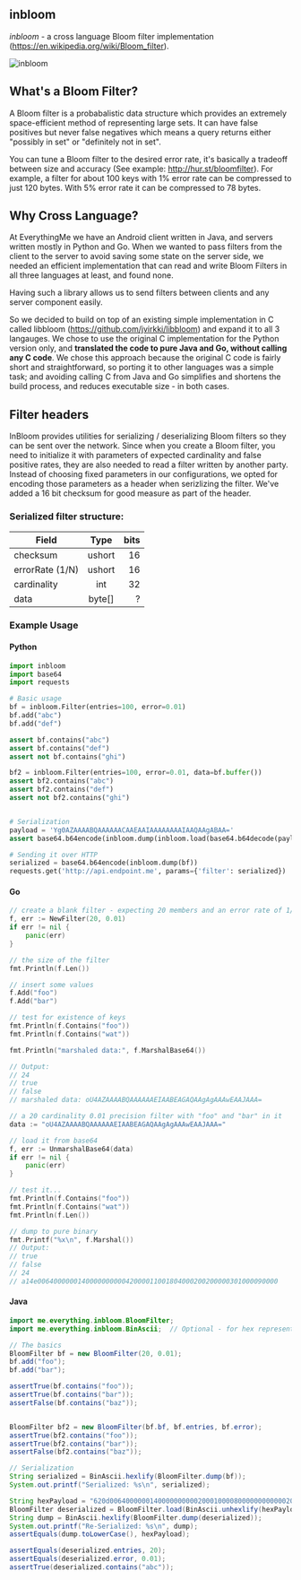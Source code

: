 ## inbloom

_inbloom_ - a cross language Bloom filter implementation (https://en.wikipedia.org/wiki/Bloom_filter).

![inbloom](https://raw.githubusercontent.com/EverythingMe/inbloom/master/inbloom.png)

## What's a Bloom Filter?
A Bloom filter is a probabalistic data structure which provides an extremely space-efficient method of representing large sets.
It can have false positives but never false negatives which means a query returns either "possibly in set" or "definitely not in set".

You can tune a Bloom filter to the desired error rate, it's basically a tradeoff between size and accuracy (See example: http://hur.st/bloomfilter). For example, a filter for about 100 keys with 1% error rate can be compressed to just 120 bytes. With 5% error rate it can be compressed to 78 bytes.

## Why Cross Language?
At EverythingMe we have an Android client written in Java, and servers written mostly in Python and Go. When we wanted to pass filters from the client to the server to avoid saving some state on the server side, we needed an efficient implementation that can read and write Bloom Filters in all three languages at least, and found none.

Having such a library allows us to send filters between clients and any server component easily.

So we decided to build on top of an existing simple implementation in C called libbloom (https://github.com/jvirkki/libbloom) and expand it to all 3 langauges.
We chose to use the original C implementation for the Python version only, and **translated the code to pure Java and Go, without calling any C code**.
We chose this approach because the original C code is fairly short and straightforward, so porting it to other languages was a simple task;
and avoiding calling C from Java and Go simplifies and shortens the build process, and reduces executable size - in both cases.

## Filter headers

InBloom provides utilities for serializing / deserializing Bloom filters so they can be sent over the network.
Since when you create a Bloom filter, you need to initialize it with parameters of expected cardinality and false positive rates,
they are also needed to read a filter written by another party. Instead of choosing fixed parameters in our configurations, we opted for encoding
those parameters as a header when serizlizing the filter. We've added a 16 bit checksum for good measure as part of the header.

### Serialized filter structure:

| Field        | Type            | bits |
| ------------- |:-------------:| -----:|
| checksum      | ushort | 16 |
| errorRate (1/N)| ushort | 16 |
| cardinality   | int     |   32 |
| data          | byte[]  | ? |


### Example Usage

#### Python
```python
import inbloom
import base64
import requests

# Basic usage
bf = inbloom.Filter(entries=100, error=0.01)
bf.add("abc")
bf.add("def")

assert bf.contains("abc")
assert bf.contains("def")
assert not bf.contains("ghi")

bf2 = inbloom.Filter(entries=100, error=0.01, data=bf.buffer())
assert bf2.contains("abc")
assert bf2.contains("def")
assert not bf2.contains("ghi")


# Serialization
payload = 'Yg0AZAAAABQAAAAAACAAEAAIAAAAAAAAIAAQAAgABAA='
assert base64.b64encode(inbloom.dump(inbloom.load(base64.b64decode(payload)))) == payload

# Sending it over HTTP
serialized = base64.b64encode(inbloom.dump(bf))
requests.get('http://api.endpoint.me', params={'filter': serialized})
```

#### Go
```go
// create a blank filter - expecting 20 members and an error rate of 1/100
f, err := NewFilter(20, 0.01)
if err != nil {
    panic(err)
}

// the size of the filter
fmt.Println(f.Len())

// insert some values
f.Add("foo")
f.Add("bar")

// test for existence of keys
fmt.Println(f.Contains("foo"))
fmt.Println(f.Contains("wat"))

fmt.Println("marshaled data:", f.MarshalBase64())

// Output:
// 24
// true
// false
// marshaled data: oU4AZAAAABQAAAAAAEIAABEAGAQAAgAgAAAwEAAJAAA=
```

```go
// a 20 cardinality 0.01 precision filter with "foo" and "bar" in it
data := "oU4AZAAAABQAAAAAAEIAABEAGAQAAgAgAAAwEAAJAAA="

// load it from base64
f, err := UnmarshalBase64(data)
if err != nil {
    panic(err)
}

// test it...
fmt.Println(f.Contains("foo"))
fmt.Println(f.Contains("wat"))
fmt.Println(f.Len())

// dump to pure binary
fmt.Printf("%x\n", f.Marshal())
// Output:
// true
// false
// 24
// a14e006400000014000000000042000011001804000200200000301000090000
```

#### Java
```java
import me.everything.inbloom.BloomFilter;
import me.everything.inbloom.BinAscii;  // Optional - for hex representation

// The basics
BloomFilter bf = new BloomFilter(20, 0.01);
bf.add("foo");
bf.add("bar");

assertTrue(bf.contains("foo"));
assertTrue(bf.contains("bar"));
assertFalse(bf.contains("baz"));


BloomFilter bf2 = new BloomFilter(bf.bf, bf.entries, bf.error);
assertTrue(bf2.contains("foo"));
assertTrue(bf2.contains("bar"));
assertFalse(bf2.contains("baz"));

// Serialization
String serialized = BinAscii.hexlify(BloomFilter.dump(bf));
System.out.printf("Serialized: %s\n", serialized);

String hexPayload = "620d006400000014000000000020001000080000000000002000100008000400";
BloomFilter deserialized = BloomFilter.load(BinAscii.unhexlify(hexPayload));
String dump = BinAscii.hexlify(BloomFilter.dump(deserialized));
System.out.printf("Re-Serialized: %s\n", dump);
assertEquals(dump.toLowerCase(), hexPayload);

assertEquals(deserialized.entries, 20);
assertEquals(deserialized.error, 0.01);
assertTrue(deserialized.contains("abc"));
```
